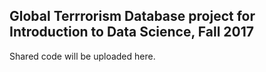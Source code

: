 ## Global Terrrorism Database project for Introduction to Data Science, Fall 2017

Shared code will be uploaded here.
